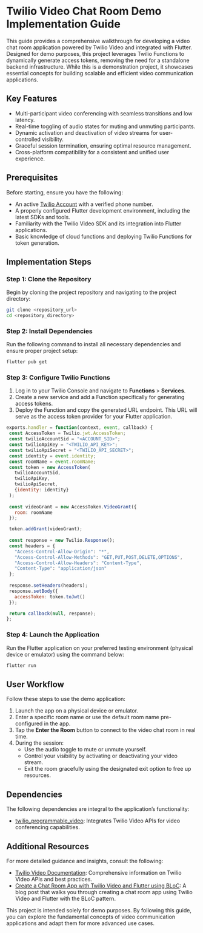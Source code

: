 # Twilio Video Chat Room Demo Implementation Guide

This guide provides a comprehensive walkthrough for developing a video chat room application powered by Twilio Video and integrated with Flutter. Designed for demo purposes, this project leverages Twilio Functions to dynamically generate access tokens, removing the need for a standalone backend infrastructure. While this is a demonstration project, it showcases essential concepts for building scalable and efficient video communication applications.

## Key Features

- Multi-participant video conferencing with seamless transitions and low latency.
- Real-time toggling of audio states for muting and unmuting participants.
- Dynamic activation and deactivation of video streams for user-controlled visibility.
- Graceful session termination, ensuring optimal resource management.
- Cross-platform compatibility for a consistent and unified user experience.

## Prerequisites

Before starting, ensure you have the following:

- An active [Twilio Account](https://www.twilio.com/try-twilio) with a verified phone number.
- A properly configured Flutter development environment, including the latest SDKs and tools.
- Familiarity with the Twilio Video SDK and its integration into Flutter applications.
- Basic knowledge of cloud functions and deploying Twilio Functions for token generation.

## Implementation Steps

### Step 1: Clone the Repository

Begin by cloning the project repository and navigating to the project directory:

```bash
git clone <repository_url>
cd <repository_directory>
```

### Step 2: Install Dependencies

Run the following command to install all necessary dependencies and ensure proper project setup:

```bash
flutter pub get
```

### Step 3: Configure Twilio Functions

1. Log in to your Twilio Console and navigate to **Functions** > **Services**.
2. Create a new service and add a Function specifically for generating access tokens.
3. Deploy the Function and copy the generated URL endpoint. This URL will serve as the access token provider for your Flutter application.
```javascript
exports.handler = function(context, event, callback) {
 const AccessToken = Twilio.jwt.AccessToken;
 const twilioAccountSid = "<ACCOUNT_SID>";
 const twilioApiKey = "<TWILIO_API_KEY>";
 const twilioApiSecret = "<TWILIO_API_SECRET>";
 const identity = event.identity;
 const roomName = event.roomName;
 const token = new AccessToken(
   twilioAccountSid,
   twilioApiKey,
   twilioApiSecret,
   {identity: identity}
 );
 
 const videoGrant = new AccessToken.VideoGrant({
   room: roomName
 });

 token.addGrant(videoGrant);
 
 const response = new Twilio.Response();
 const headers = {
   "Access-Control-Allow-Origin": "*",
   "Access-Control-Allow-Methods": "GET,PUT,POST,DELETE,OPTIONS",
   "Access-Control-Allow-Headers": "Content-Type",
   "Content-Type": "application/json"
 };
      
 response.setHeaders(headers);
 response.setBody({
   accessToken: token.toJwt()
 });

 return callback(null, response);
};
```

### Step 4: Launch the Application

Run the Flutter application on your preferred testing environment (physical device or emulator) using the command below:

```bash
flutter run
```

## User Workflow

Follow these steps to use the demo application:

1. Launch the app on a physical device or emulator.
2. Enter a specific room name or use the default room name pre-configured in the app.
3. Tap the **Enter the Room** button to connect to the video chat room in real time.
4. During the session:
    - Use the audio toggle to mute or unmute yourself.
    - Control your visibility by activating or deactivating your video stream.
    - Exit the room gracefully using the designated exit option to free up resources.

## Dependencies

The following dependencies are integral to the application’s functionality:

- [twilio\_programmable\_video](https://pub.dev/packages/twilio_programmable_video): Integrates Twilio Video APIs for video conferencing capabilities.

## Additional Resources

For more detailed guidance and insights, consult the following:

- [Twilio Video Documentation](https://www.twilio.com/docs/video): Comprehensive information on Twilio Video APIs and best practices.
- [Create a Chat Room App with Twilio Video and Flutter using BLoC](https://www.twilio.com/en-us/blog/create-chat-room-app-twilio-video-flutter-bloc#Create-the-backend-service): A blog post that walks you through creating a chat room app using Twilio Video and Flutter with the BLoC pattern.


This project is intended solely for demo purposes. By following this guide, you can explore the fundamental concepts of video communication applications and adapt them for more advanced use cases.

